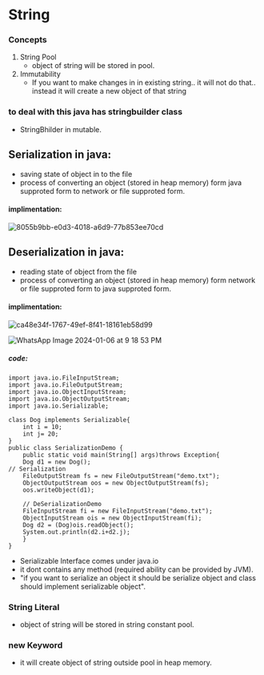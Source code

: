 # String 

### Concepts
1. String Pool
   - object of string will be stored in pool.
2. Immutability
   - If you want to make changes in in existing string.. it will not do that.. instead it will create a new object of that string
  
### to deal with this java has stringbuilder class
- StringBhilder in mutable.


## Serialization in java:

- saving state of object in to the file
- process of converting an object (stored in heap memory) form java supproted form to network or file supproted form.
#### implimentation:

![8055b9bb-e0d3-4018-a6d9-77b853ee70cd](https://github.com/aishwarya0714/Daily-Preparation-/assets/136805991/a33d9623-4883-4a89-b17b-a39ea2a1a45b)

## Deserialization in java:

- reading state of object from the file
- process of converting an object (stored in heap memory) form network or file supproted form to java supproted form.
#### implimentation:

![ca48e34f-1767-49ef-8f41-18161eb58d99](https://github.com/aishwarya0714/Daily-Preparation-/assets/136805991/3fbc81a6-a699-48a2-87f8-d72769b68498)



![WhatsApp Image 2024-01-06 at 9 18 53 PM](https://github.com/aishwarya0714/Daily-Preparation-/assets/136805991/00556cf8-91be-4c69-8ba3-4bdd6a04d759)

##### code:

```
import java.io.FileInputStream;
import java.io.FileOutputStream;
import java.io.ObjectInputStream;
import java.io.ObjectOutputStream;
import java.io.Serializable;

class Dog implements Serializable{
    int i = 10;
    int j= 20;
}
public class SerializationDemo {
    public static void main(String[] args)throws Exception{
    Dog d1 = new Dog();
// Serialization
    FileOutputStream fs = new FileOutputStream("demo.txt");
    ObjectOutputStream oos = new ObjectOutputStream(fs);
    oos.writeObject(d1);

    // DeSerializationDemo
    FileInputStream fi = new FileInputStream("demo.txt");
    ObjectInputStream ois = new ObjectInputStream(fi);
    Dog d2 = (Dog)ois.readObject();
    System.out.println(d2.i+d2.j);
    }
}

```

- Serializable Interface comes under java.io
- it dont contains any method (required ability can be provided by JVM).
- "if you want to serialize an object it should be serialize object and class should implement serializable object".


### String Literal
- object of string will be stored in string constant pool.

### new Keyword
- it will create object of string outside pool in heap memory.
